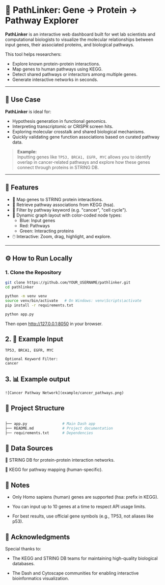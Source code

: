 # 🔬 PathLinker: Gene → Protein → Pathway Explorer

**PathLinker** is an interactive web dashboard built for wet lab scientists and computational biologists to visualize the molecular relationships between input genes, their associated proteins, and biological pathways.

This tool helps researchers:
- Explore known protein-protein interactions.
- Map genes to human pathways using KEGG.
- Detect shared pathways or interactors among multiple genes.
- Generate interactive networks in seconds.

---

## 🧪 Use Case

**PathLinker** is ideal for:
- Hypothesis generation in functional genomics.
- Interpreting transcriptomic or CRISPR screen hits.
- Exploring molecular crosstalk and shared biological mechanisms.
- Quickly validating gene function associations based on curated pathway data.

> **Example:**  
> Inputting genes like `TP53, BRCA1, EGFR, MYC` allows you to identify overlap in cancer-related pathways and explore how these genes connect through proteins in STRING DB.

---

## 🚀 Features

- 🧬 Map genes to STRING protein interactions.
- 🧠 Retrieve pathway associations from KEGG (hsa).
- 🎯 Filter by pathway keyword (e.g. "cancer", "cell cycle").
- 🧭 Dynamic graph layout with color-coded node types:
  - Blue: Input genes
  - Red: Pathways
  - Green: Interacting proteins
- 🖱️ Interactive: Zoom, drag, highlight, and explore.

---

## ⚙️ How to Run Locally

### 1. Clone the Repository

```bash
git clone https://github.com/YOUR_USERNAME/pathlinker.git
cd pathlinker

python -m venv venv
source venv/bin/activate   # On Windows: venv\Scripts\activate
pip install -r requirements.txt

python app.py

```
Then open http://127.0.0.1:8050 in your browser.

## 2. 📝 Example Input
```text
TP53, BRCA1, EGFR, MYC

Optional Keyword Filter:
cancer
```

## 3. 📊 Example output
```
![Cancer Pathway Network](example/cancer_pathways.png)
```

## 📂 Project Structure

```bash

├── app.py                # Main Dash app
├── README.md             # Project documentation
├── requirements.txt      # Dependencies

```

## 📡 Data Sources

🔗 STRING DB for protein-protein interaction networks.

🔗 KEGG for pathway mapping (human-specific).

## 📢 Notes

- Only Homo sapiens (human) genes are supported (hsa: prefix in KEGG).

- You can input up to 10 genes at a time to respect API usage limits.

- For best results, use official gene symbols (e.g., TP53, not aliases like p53).

## 🤝 Acknowledgments

Special thanks to:

- The KEGG and STRING DB teams for maintaining high-quality biological databases.

- The Dash and Cytoscape communities for enabling interactive bioinformatics visualization.
